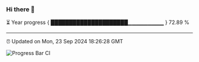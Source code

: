 ### Hi there 👋

⏳ Year progress { █████████████████████▁▁▁▁▁▁▁▁▁ } 72.89 %

---

⏰ Updated on Mon, 23 Sep 2024 18:26:28 GMT

![Progress Bar CI](https://github.com/liununu/liununu/workflows/Progress%20Bar%20CI/badge.svg)
